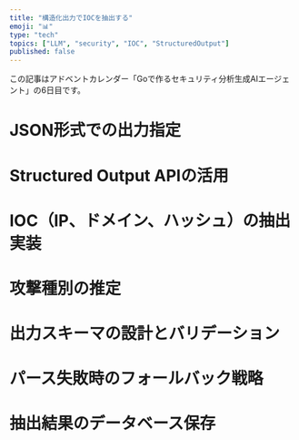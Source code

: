 ```yaml
---
title: "構造化出力でIOCを抽出する"
emoji: "📊"
type: "tech"
topics: ["LLM", "security", "IOC", "StructuredOutput"]
published: false
---
```


この記事はアドベントカレンダー「Goで作るセキュリティ分析生成AIエージェント」の6日目です。

# JSON形式での出力指定

# Structured Output APIの活用

# IOC（IP、ドメイン、ハッシュ）の抽出実装

# 攻撃種別の推定

# 出力スキーマの設計とバリデーション

# パース失敗時のフォールバック戦略

# 抽出結果のデータベース保存
